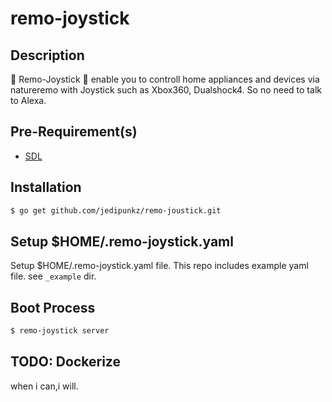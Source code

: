 # remo-joystick

## Description

🤡 Remo-Joystick 🤡 enable you to controll home appliances and devices via natureremo with Joystick such as Xbox360, Dualshock4. So no need to talk to Alexa.

## Pre-Requirement(s)

- [SDL](https://www.libsdl.org/)

## Installation

```bash
$ go get github.com/jedipunkz/remo-joustick.git
```
## Setup $HOME/.remo-joystick.yaml

Setup $HOME/.remo-joystick.yaml file. This repo includes example yaml file. see `_example` dir.

## Boot Process

```bash
$ remo-joystick server
```

## TODO: Dockerize

when i can,i will.
